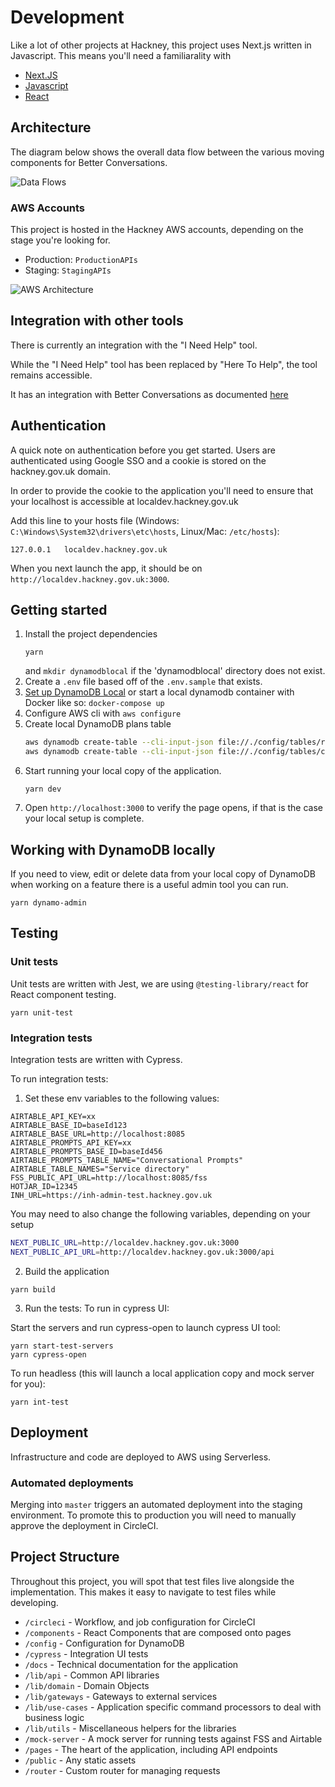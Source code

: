 # Development

Like a lot of other projects at Hackney, this project uses Next.js written in Javascript. This means you'll need a familiarality with

* [Next.JS](https://nextjs.org/)
* [Javascript](https://developer.mozilla.org/en-US/docs/Web/JavaScript)
* [React](https://reactjs.org/)

## Architecture

The diagram below shows the overall data flow between the various moving components for Better Conversations.

![Data Flows](http://www.plantuml.com/plantuml/proxy?cache=no&src=https://raw.githubusercontent.com/LBHackney-IT/coronavirus-frontdoor-snapshot/master/docs/Data-Flow.iuml)

### AWS Accounts 

This project is hosted in the Hackney AWS accounts, depending on the stage you're looking for.

* Production: `ProductionAPIs`
* Staging: `StagingAPIs`

![AWS Architecture](http://www.plantuml.com/plantuml/proxy?cache=no&src=https://raw.githubusercontent.com/LBHackney-IT/coronavirus-frontdoor-snapshot/master/docs/infrastructure.iuml)


## Integration with other tools

There is currently an integration with the "I Need Help" tool.

While the "I Need Help" tool has been replaced by "Here To Help", the tool remains accessible.

It has an integration with Better Conversations as documented [here](https://docs.google.com/document/d/1jzpirzR3U8pDOwy_H-sI3jtZi9Or_2nPQH6nCW1lEuY/edit#heading=h.u4foorjj4xue)

## Authentication

A quick note on authentication before you get started. Users are authenticated using Google SSO and a cookie is stored
on the hackney.gov.uk domain.

In order to provide the cookie to the application you'll need to ensure that your localhost is accessible at localdev.hackney.gov.uk

Add this line to your hosts file (Windows: `C:\Windows\System32\drivers\etc\hosts`, Linux/Mac: `/etc/hosts`):

```
127.0.0.1	localdev.hackney.gov.uk
```

When you next launch the app, it should be on `http://localdev.hackney.gov.uk:3000`.

## Getting started

1. Install the project dependencies
   ```
   yarn
   ```
   and
   `mkdir dynamodblocal`
   if the 'dynamodblocal' directory does not exist.
2. Create a `.env` file based off of the `.env.sample` that exists.
3. [Set up DynamoDB Local](https://docs.aws.amazon.com/amazondynamodb/latest/developerguide/DynamoDBLocal.html)
   or start a local dynamodb container with Docker like so: `docker-compose up`
4. Configure AWS cli with `aws configure`
5. Create local DynamoDB plans table
   ```bash
   aws dynamodb create-table --cli-input-json file://./config/tables/referrals.json --endpoint-url http://localhost:8000
   aws dynamodb create-table --cli-input-json file://./config/tables/conversations.json --endpoint-url http://localhost:8000 > /dev/null
   ```
6. Start running your local copy of the application.
   ```
   yarn dev
   ```
7. Open `http://localhost:3000` to verify the page opens, if that is the case your local setup is complete.

## Working with DynamoDB locally

If you need to view, edit or delete data from your local copy of DynamoDB when working on a feature
there is a useful admin tool you can run.

```(bash)
yarn dynamo-admin
```

## Testing

### Unit tests

Unit tests are written with Jest, we are using `@testing-library/react` for React component testing.

```(bash)
yarn unit-test
```

### Integration tests

Integration tests are written with Cypress.

To run integration tests:

1. Set these env variables to the following values:
```(bash)
AIRTABLE_API_KEY=xx
AIRTABLE_BASE_ID=baseId123
AIRTABLE_BASE_URL=http://localhost:8085
AIRTABLE_PROMPTS_API_KEY=xx
AIRTABLE_PROMPTS_BASE_ID=baseId456
AIRTABLE_PROMPTS_TABLE_NAME="Conversational Prompts"
AIRTABLE_TABLE_NAMES="Service directory"
FSS_PUBLIC_API_URL=http://localhost:8085/fss
HOTJAR_ID=12345
INH_URL=https://inh-admin-test.hackney.gov.uk
```
  You may need to also change the following variables, depending on your setup
```bash
NEXT_PUBLIC_URL=http://localdev.hackney.gov.uk:3000
NEXT_PUBLIC_API_URL=http://localdev.hackney.gov.uk:3000/api
```
2. Build the application
```(bash)
yarn build
```

3. Run the tests:
   To run in cypress UI:

Start the servers and run cypress-open to launch cypress UI tool:

```(bash)
yarn start-test-servers
yarn cypress-open
```

To run headless (this will launch a local application copy and mock server for you):

```(bash)
yarn int-test
```

## Deployment
Infrastructure and code are deployed to AWS using Serverless.

### Automated deployments

Merging into `master` triggers an automated deployment into the staging environment.
To promote this to production you will need to manually approve the deployment in CircleCI.

## Project Structure

Throughout this project, you will spot that test files live alongside the implementation. This makes it easy to navigate
to test files while developing.

* `/circleci` - Workflow, and job configuration for CircleCI
* `/components` - React Components that are composed onto pages
* `/config` - Configuration for DynamoDB
* `/cypress` - Integration UI tests
* `/docs` - Technical documentation for the application
* `/lib/api` - Common API libraries
* `/lib/domain` - Domain Objects
* `/lib/gateways` - Gateways to external services
* `/lib/use-cases` - Application specific command processors to deal with business logic
* `/lib/utils` - Miscellaneous helpers for the libraries
* `/mock-server` - A mock server for running tests against FSS and Airtable
* `/pages` - The heart of the application, including API endpoints
* `/public` - Any static assets
* `/router` - Custom router for managing requests